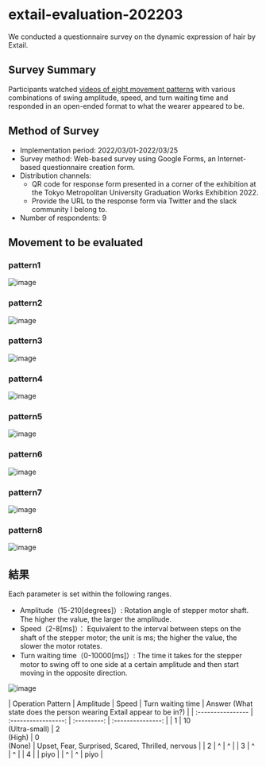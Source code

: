 # extail-evaluation-202203

We conducted a questionnaire survey on the dynamic expression of hair by Extail.

## Survey Summary
Participants watched [videos of eight movement patterns](https://github.com/mt-sumikko/extail-evaluation-202203/blob/main/README.md#%E8%A9%95%E4%BE%A1%E5%AF%BE%E8%B1%A1) with various combinations of swing amplitude, speed, and turn waiting time and responded  in an open-ended format to what the wearer appeared to be.
 
## Method of Survey
- Implementation period: 2022/03/01-2022/03/25
- Survey method: Web-based survey using Google Forms, an Internet-based questionnaire creation form.
- Distribution channels:
    - QR code for response form presented in a corner of the exhibition at the Tokyo Metropolitan University Graduation Works Exhibition 2022.
    - Provide the URL to the response form via Twitter and the slack community I belong to.
- Number of respondents: 9

## Movement to be evaluated
### pattern1
![image](https://github.com/mt-sumikko/extail-evaluation-202203/blob/main/pattern_1.gif)
### pattern2
![image](https://github.com/mt-sumikko/extail-evaluation-202203/blob/main/pattern_2.gif)
### pattern3
![image](https://github.com/mt-sumikko/extail-evaluation-202203/blob/main/pattern_3.gif)
### pattern4
![image](https://github.com/mt-sumikko/extail-evaluation-202203/blob/main/pattern_4.gif)
### pattern5
![image](https://github.com/mt-sumikko/extail-evaluation-202203/blob/main/pattern_5.gif)
### pattern6
![image](https://github.com/mt-sumikko/extail-evaluation-202203/blob/main/pattern_6.gif)
### pattern7
![image](https://github.com/mt-sumikko/extail-evaluation-202203/blob/main/pattern_7.gif)
### pattern8
![image](https://github.com/mt-sumikko/extail-evaluation-202203/blob/main/pattern_8.gif)
## 結果
Each parameter is set within the following ranges.
- Amplitude（15-210[degrees]）: Rotation angle of stepper motor shaft. The higher the value, the larger the amplitude.
- Speed（2-8[ms]）： Equivalent to the interval between steps on the shaft of the stepper motor; the unit is ms; the higher the value, the slower the motor rotates.
- Turn waiting time（0-10000[ms]）: The time it takes for the stepper motor to swing off to one side at a certain amplitude and then start moving in the opposite direction.

![image](https://github.com/mt-sumikko/extail-evaluation-202203/blob/main/result.png)

| Operation Pattern |      Amplitude      |    Speed    | Turn waiting time | Answer (What state does the person wearing Extail appear to be in?) |
| :---------------- | :-----------------: | :---------: | :---------------: |
| 1                 | 10<br>(Ultra-small) | 2<br>(High) |    0<br>(None)    | Upset, Fear, Surprised, Scared, Thrilled, nervous                   |
| 2                 |          ^          |      ^      |
| 3                 |          ^          |      ^      |
| 4                 |                     |    piyo     |
| ^                 |          ^          |    piyo     |
